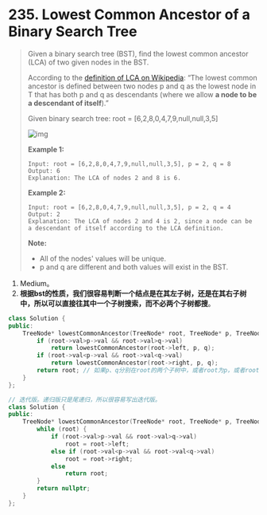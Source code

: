 # 235. Lowest Common Ancestor of a Binary Search Tree

> Given a binary search tree (BST), find the lowest common ancestor (LCA) of two given nodes in the BST.
>
> According to the [definition of LCA on Wikipedia](https://en.wikipedia.org/wiki/Lowest_common_ancestor): “The lowest common ancestor is defined between two nodes p and q as the lowest node in T that has both p and q as descendants (where we allow **a node to be a descendant of itself**).”
>
> Given binary search tree: root = [6,2,8,0,4,7,9,null,null,3,5]
>
> ![img](https://assets.leetcode.com/uploads/2018/12/14/binarysearchtree_improved.png)
>
> **Example 1:**
>
> ```
> Input: root = [6,2,8,0,4,7,9,null,null,3,5], p = 2, q = 8
> Output: 6
> Explanation: The LCA of nodes 2 and 8 is 6.
> ```
>
> **Example 2:**
>
> ```
> Input: root = [6,2,8,0,4,7,9,null,null,3,5], p = 2, q = 4
> Output: 2
> Explanation: The LCA of nodes 2 and 4 is 2, since a node can be a descendant of itself according to the LCA definition.
> ```
>
> **Note:**
>
> - All of the nodes' values will be unique.
> - p and q are different and both values will exist in the BST.

1. Medium。
2. **根据bst的性质，我们很容易判断一个结点是在其左子树，还是在其右子树中，所以可以直接往其中一个子树搜索，而不必两个子树都搜**。

```cpp
class Solution {
public:
    TreeNode* lowestCommonAncestor(TreeNode* root, TreeNode* p, TreeNode* q) {
        if (root->val>p->val && root->val>q->val)
            return lowestCommonAncestor(root->left, p, q);
        if (root->val<p->val && root->val<q->val)
            return lowestCommonAncestor(root->right, p, q);
        return root; // 如果p、q分别在root的两个子树中，或者root为p，或者root为q，那么root就是p和q的lca。
    }
};
```

```cpp
// 迭代版。递归版只是尾递归，所以很容易写出迭代版。
class Solution {
public:
    TreeNode* lowestCommonAncestor(TreeNode* root, TreeNode* p, TreeNode* q) {
        while (root) {
            if (root->val>p->val && root->val>q->val)
                root = root->left;
            else if (root->val<p->val && root->val<q->val)
                root = root->right;
            else
                return root;
        }
        return nullptr;
    }
};
```

